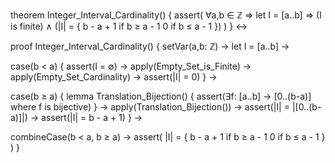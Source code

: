 theorem Integer_Interval_Cardinality() {
  assert(
    ∀a,b ∈ ℤ ⇒ 
    let I = [a..b] ⇒
    (I is finite) ∧
    (|I| = {
      b - a + 1 if b ≥ a - 1
      0 if b ≤ a - 1
    })
  )
} ↔

proof Integer_Interval_Cardinality() {
  setVar(a,b: ℤ) →
  let I = [a..b] →
  
  case(b < a) {
    assert(I = ∅) →
    apply(Empty_Set_is_Finite) →
    apply(Empty_Set_Cardinality) →
    assert(|I| = 0)
  } →
  
  case(b ≥ a) {
    lemma Translation_Bijection() {
      assert(∃f: [a..b] → [0..(b-a)] where f is bijective)
    } →
    apply(Translation_Bijection()) →
    assert(|I| = |[0..(b-a)]|) →
    assert(|I| = b - a + 1)
  } →
  
  combineCase(b < a, b ≥ a) →
  assert(
    |I| = {
      b - a + 1 if b ≥ a - 1
      0 if b ≤ a - 1
    }
  )
}